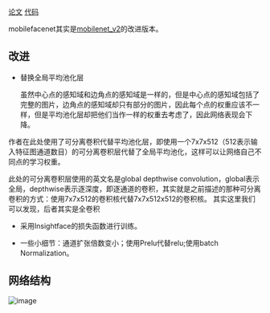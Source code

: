 [论文](https://arxiv.org/abs/1804.07573)
[代码]()

mobilefacenet其实是[mobilenet_v2](https://github.com/jyhengcoder/paper-diary/new/master/papers/mobilenet_v2.md)的改进版本。

## 改进
- 替换全局平均池化层

    虽然中心点的感知域和边角点的感知域是一样的，但是中心点的感知域包括了完整的图片，边角点的感知域却只有部分的图片，因此每个点的权重应该不一样，但是平均池化层却把他们当作一样的权重去考虑了，因此网络表现会下降。
    
作者在此处使用了可分离卷积代替平均池化层，即使用一个7x7x512（512表示输入特征图通道数目）的可分离卷积层代替了全局平均池化，这样可以让网络自己不同点的学习权重。 

此处的可分离卷积层使用的英文名是global depthwise convolution，global表示全局，depthwise表示逐深度，即逐通道的卷积，其实就是之前描述的那种可分离卷积的方式：使用7x7x512的卷积核代替7x7x512x512的卷积核。 
其实这里我们可以发现，后者其实是全卷积


- 采用Insightface的损失函数进行训练。
 
- 一些小细节：通道扩张倍数变小；使用Prelu代替relu;使用batch Normalization。 

## 网络结构
![image](https://github.com/jyhengcoder/paper-diary/new/master/images/mobilefacenet.jpeg)

